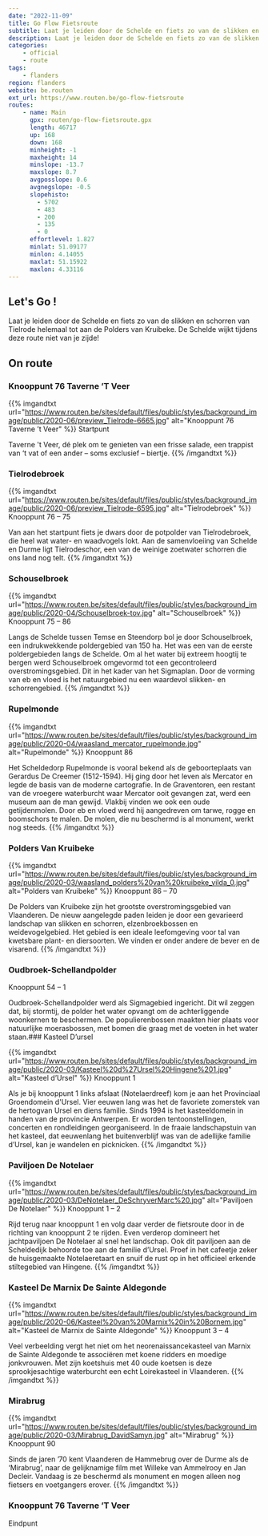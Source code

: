 ```yaml
---
date: "2022-11-09"
title: Go Flow Fietsroute
subtitle: Laat je leiden door de Schelde en fiets zo van de slikken en schorren van Tielrode helemaal tot aan de Polders van Kruibeke
description: Laat je leiden door de Schelde en fiets zo van de slikken en schorren van Tielrode helemaal tot aan de Polders van Kruibeke
categories:
    - official
    - route
tags:
    - flanders
region: flanders
website: be.routen
ext_url: https://www.routen.be/go-flow-fietsroute
routes:
    - name: Main
      gpx: routen/go-flow-fietsroute.gpx
      length: 46717
      up: 168
      down: 168
      minheight: -1
      maxheight: 14
      minslope: -13.7
      maxslope: 8.7
      avgposslope: 0.6
      avgnegslope: -0.5
      slopehisto:
        - 5702
        - 483
        - 200
        - 135
        - 0
      effortlevel: 1.827
      minlat: 51.09177
      minlon: 4.14055
      maxlat: 51.15922
      maxlon: 4.33116
---
```


## Let's Go ! 

Laat je leiden door de Schelde en fiets zo van de slikken en schorren van Tielrode helemaal tot aan de Polders van Kruibeke. De Schelde wijkt tijdens deze route niet van je zijde!

## On route

### Knooppunt 76 Taverne ’T Veer

{{% imgandtxt url="https://www.routen.be/sites/default/files/public/styles/background_image/public/2020-06/preview_Tielrode-6665.jpg" alt="Knooppunt 76 Taverne ’t Veer" %}}
Startpunt

Taverne 't Veer, dé plek om te genieten van een frisse salade, een trappist van ‘t vat of een ander – soms exclusief – biertje.
{{% /imgandtxt %}}

### Tielrodebroek

{{% imgandtxt url="https://www.routen.be/sites/default/files/public/styles/background_image/public/2020-06/preview_Tielrode-6595.jpg" alt="Tielrodebroek" %}}
Knooppunt 76 – 75

Van aan het startpunt fiets je dwars door de potpolder van Tielrodebroek, die heel wat water- en waadvogels lokt. Aan de samenvloeiing van Schelde en Durme ligt Tielrodeschor, een van de weinige zoetwater schorren die ons land nog telt.
{{% /imgandtxt %}}

### Schouselbroek

{{% imgandtxt url="https://www.routen.be/sites/default/files/public/styles/background_image/public/2020-04/Schouselbroek-tov.jpg" alt="Schouselbroek" %}}
Knooppunt 75 – 86

Langs de Schelde tussen Temse en Steendorp bol je door Schouselbroek, een indrukwekkende poldergebied van 150 ha. Het was een van de eerste poldergebieden langs de Schelde. Om al het water bij extreem hoogtij te bergen werd Schouselbroek omgevormd tot een gecontroleerd overstromingsgebied. Dit in het kader van het Sigmaplan. Door de vorming van eb en vloed is het natuurgebied nu een waardevol slikken- en schorrengebied.
{{% /imgandtxt %}}

### Rupelmonde

{{% imgandtxt url="https://www.routen.be/sites/default/files/public/styles/background_image/public/2020-04/waasland_mercator_rupelmonde.jpg" alt="Rupelmonde" %}}
Knooppunt 86

Het Scheldedorp Rupelmonde is vooral bekend als de geboorteplaats van Gerardus De Creemer (1512-1594). Hij ging door het leven als Mercator en legde de basis van de moderne cartografie. In de Graventoren, een restant van de vroegere waterburcht waar Mercator ooit gevangen zat, werd een museum aan de man gewijd. Vlakbij vinden we ook een oude getijdenmolen. Door eb en vloed werd hij aangedreven om tarwe, rogge en boomschors te malen. De molen, die nu beschermd is al monument, werkt nog steeds.
{{% /imgandtxt %}}

### Polders Van Kruibeke

{{% imgandtxt url="https://www.routen.be/sites/default/files/public/styles/background_image/public/2020-03/waasland_polders%20van%20kruibeke_vilda_0.jpg" alt="Polders van Kruibeke" %}}
Knooppunt 86 – 70

De Polders van Kruibeke zijn het grootste overstromingsgebied van Vlaanderen. De nieuw aangelegde paden leiden je door een gevarieerd landschap van slikken en schorren, elzenbroekbossen en weidevogelgebied. Het gebied is een ideale leefomgeving voor tal van kwetsbare plant- en diersoorten. We vinden er onder andere de bever en de visarend.
{{% /imgandtxt %}}

### Oudbroek-Schellandpolder

Knooppunt 54 – 1

Oudbroek-Schellandpolder werd als Sigmagebied ingericht. Dit wil zeggen dat, bij stormtij, de polder het water opvangt om de achterliggende woonkernen te beschermen. De populierenbossen maakten hier plaats voor natuurlijke moerasbossen, met bomen die graag met de voeten in het water staan.### Kasteel D’ursel

{{% imgandtxt url="https://www.routen.be/sites/default/files/public/styles/background_image/public/2020-03/Kasteel%20d%27Ursel%20Hingene%201.jpg" alt="Kasteel d’Ursel" %}}
Knooppunt 1

Als je bij knooppunt 1 links afslaat (Notelaerdreef) kom je aan het Provinciaal Groendomein d'Ursel. Vier eeuwen lang was het de favoriete zomerstek van de hertogvan Ursel en diens familie. Sinds 1994 is het kasteeldomein in handen van de provincie Antwerpen. Er worden tentoonstellingen, concerten en rondleidingen georganiseerd. In de fraaie landschapstuin van het kasteel, dat eeuwenlang het buitenverblijf was van de adellijke familie d’Ursel, kan je wandelen en picknicken.
{{% /imgandtxt %}}

### Paviljoen De Notelaer

{{% imgandtxt url="https://www.routen.be/sites/default/files/public/styles/background_image/public/2020-03/DeNotelaer_DeSchryverMarc%20.jpg" alt="Paviljoen De Notelaer" %}}
Knooppunt 1 – 2

Rijd terug naar knooppunt 1 en volg daar verder de fietsroute door in de richting van knooppunt 2 te rijden. Even verderop domineert het jachtpaviljoen De Notelaer al snel het landschap. Ook dit paviljoen aan de Scheldedijk behoorde toe aan de familie d’Ursel. Proef in het cafeetje zeker de huisgemaakte Notelaeretaart en snuif de rust op in het officieel erkende stiltegebied van Hingene.
{{% /imgandtxt %}}

### Kasteel De Marnix De Sainte Aldegonde

{{% imgandtxt url="https://www.routen.be/sites/default/files/public/styles/background_image/public/2020-06/Kasteel%20van%20Marnix%20in%20Bornem.jpg" alt="Kasteel de Marnix de Sainte Aldegonde" %}}
Knooppunt 3 – 4

Veel verbeelding vergt het niet om het neorenaissancekasteel van Marnix de Sainte Aldegonde te associëren met koene ridders en moedige jonkvrouwen. Met zijn koetshuis met 40 oude koetsen is deze sprookjesachtige waterburcht een echt Loirekasteel in Vlaanderen.
{{% /imgandtxt %}}

### Mirabrug

{{% imgandtxt url="https://www.routen.be/sites/default/files/public/styles/background_image/public/2020-03/Mirabrug_DavidSamyn.jpg" alt="Mirabrug" %}}
Knooppunt 90

Sinds de jaren ’70 kent Vlaanderen de Hammebrug over de Durme als de ‘Mirabrug’, naar de gelijknamige film met Willeke van Ammelrooy en Jan Decleir. Vandaag is ze beschermd als monument en mogen alleen nog fietsers en voetgangers erover.
{{% /imgandtxt %}}

### Knooppunt 76 Taverne ’T Veer

Eindpunt


